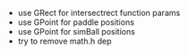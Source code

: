 - use GRect for intersectrect function params
- use GPoint for paddle positions
- use GPoint for simBall positions
- try to remove math.h dep

